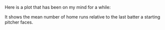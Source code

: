 Here is a plot that has been on my mind for a while:

It shows the mean number of home runs relative to the last batter a
starting pitcher faces.
